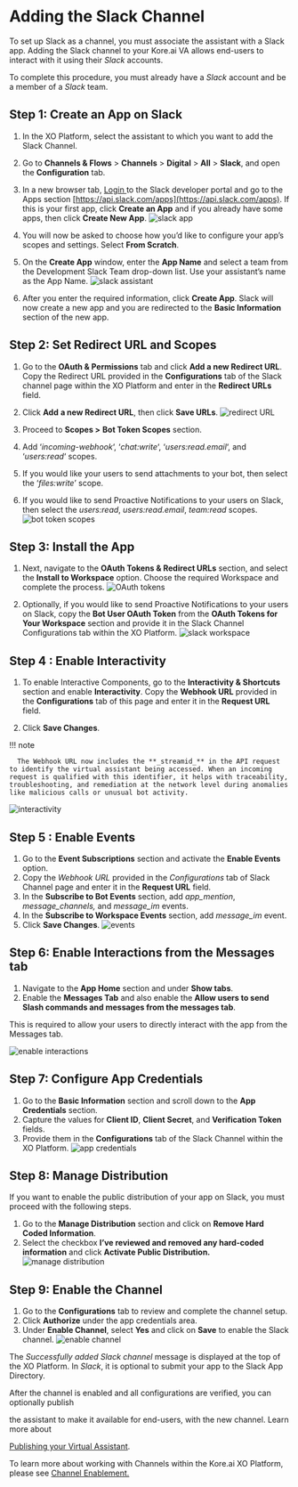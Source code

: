 # Adding the Slack Channel

To set up Slack as a channel, you must associate the assistant with a Slack app. Adding the Slack channel to your Kore.ai VA allows end-users to interact with it using their _Slack_ accounts.

To complete this procedure, you must already have a _Slack_ account and be a member of a _Slack_ team.


## Step 1: Create an App on Slack


1. In the XO Platform, select the assistant to which you want to add the Slack Channel.
2. Go to **Channels & Flows** > **Channels** > **Digital** > **All** > **Slack**, and open the **Configuration** tab.

3. In a new browser tab, [Login ](https://api.slack.com/)to the Slack developer portal and go to the Apps section [https://api.slack.com/apps](https://api.slack.com/apps). If this is your first app, click **Create an App** and if you already have some apps, then click **Create New App**.
![slack app](../images/slack.png "slack app")

4. You will now be asked to choose how you’d like to configure your app’s scopes and settings. Select **From Scratch**.
5. On the **Create App** window, enter the **App Name** and select a team from the Development Slack Team drop-down list. Use your assistant’s name as the App Name.
![slack assistant](../images/slack1.png "slack assistant")

6. After you enter the required information, click **Create App**. Slack will now create a new app and you are redirected to the **Basic Information** section of the new app.


## Step 2: Set Redirect URL and Scopes


1. Go to the **OAuth & Permissions** tab and click **Add a new Redirect URL**. Copy the Redirect URL provided in the **Configurations** tab of the Slack channel page within the XO Platform and enter in the **Redirect URLs** field.
2. Click **Add** **a new Redirect URL**, then click **Save URLs**. 
![redirect URL](../images/slack2.png "redirect URL")

3. Proceed to **Scopes >** **Bot Token Scopes** section.
4. Add ‘_incoming-webhook_‘, ‘_chat:write_‘, ‘_users:read.email_‘, and ‘_users:read_‘ scopes.
5. If you would like your users to send attachments to your bot, then select the ‘_files:write_’ scope.
6. If you would like to send Proactive Notifications to your users on Slack, then select the _users:read_, _users:read.email_, _team:read_ scopes. 
![bot token scopes](../images/slack3.png "bot token scopes")

## Step 3: Install the App

1. Next, navigate to the **OAuth Tokens & Redirect URLs** section, and select the **Install to Workspace** option. Choose the required Workspace and complete the process. 
![OAuth tokens](../images/slack4.png "OAuth tokens")

2. Optionally, if you would like to send Proactive Notifications to your users on Slack, copy the **Bot User OAuth Token** from the **OAuth Tokens for Your Workspace** section and provide it in the Slack Channel Configurations tab within the XO Platform.
![slack workspace](../images/slack5.png "slack workspace")


## Step 4 : Enable Interactivity

1. To enable Interactive Components, go to the **Interactivity & Shortcuts** section and enable **Interactivity**. Copy the **Webhook URL** provided in the **Configurations** tab of this page and enter it in the **Request URL** field.

2. Click **Save Changes**.

  !!! note

      The Webhook URL now includes the **_streamid_** in the API request to identify the virtual assistant being accessed. When an incoming request is qualified with this identifier, it helps with traceability, troubleshooting, and remediation at the network level during anomalies like malicious calls or unusual bot activity.

  ![interactivity](../images/slack6.png "interactivity")


## Step 5 : Enable Events

1. Go to the **Event Subscriptions** section and activate the **Enable Events** option.
2. Copy the _Webhook URL_ provided in the _Configurations_ tab of Slack Channel page and enter it in the **Request URL** field.
3. In the **Subscribe to Bot Events** section, add _app_mention_, _message_channels,_ and _message_im_ events.
4. In the **Subscribe to Workspace Events** section, add _message_im_ event.
5. Click **Save Changes**.
![events](../images/slack7.png "events")


## Step 6: Enable Interactions from the Messages tab

1. Navigate to the **App Home** section and under **Show tabs**.
2. Enable the **Messages Tab** and also enable the **Allow users to send Slash commands and messages from the messages tab**.

  This is required to allow your users to directly interact with the app from the Messages tab.

  ![enable interactions](../images/slack8.png "enable interactions")



## Step 7: Configure App Credentials


1. Go to the **Basic Information** section and scroll down to the **App Credentials** section.
2. Capture the values for **Client ID**, **Client Secret**, and **Verification Token** fields.
3. Provide them in the **Configurations** tab of the Slack Channel within the XO Platform.
![app credentials](../images/slack9.png "app credentials")


## Step 8: Manage Distribution

If you want to enable the public distribution of your app on Slack, you must proceed with the following steps.

1. Go to the **Manage Distribution** section and click on **Remove Hard Coded Information**.
2. Select the checkbox **I’ve reviewed and removed any hard-coded information** and click **Activate Public Distribution.**
![manage distribution](../images/slack10.png "manage distribution")


## Step 9: Enable the Channel


1. Go to the **Configurations** tab to review and complete the channel setup.
2. Click **Authorize** under the app credentials area.
3. Under **Enable Channel**, select **Yes** and click on **Save** to enable the Slack channel.
![enable channel](../images/slack11.png "enable channel")

The _Successfully added Slack channel_ message is displayed at the top of the XO Platform. In _Slack_, it is optional to submit your app to the Slack App Directory.

After the channel is enabled and all configurations are verified, you can optionally publish

the assistant to make it available for end-users, with the new channel. Learn more about

[Publishing your Virtual Assistant](https://developer.kore.ai/docs/bots/publish/publishing-bot/).

To learn more about working with Channels within the Kore.ai XO Platform, please see [Channel Enablement.](https://developer.kore.ai/docs/bots/channel-enablement/adding-channels-to-your-bot/)

